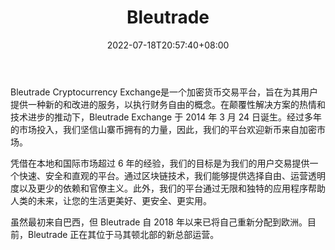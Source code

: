 ﻿---
weight: 
title: "Bleutrade"
description: "Bleutrade Cryptocurrency Exchange是一个加密货币交易平台，旨在为其用户提供一种新的和改进的服务，以执行财务自由的概念。在颠覆性解决方案的热情和技术进步的推动下，Bleutrade Exchange 于 2014 年 3 月 24 日诞生。经过多年的市场投入，我们坚信山寨币拥有的力量，因此，我们的平台欢迎新币来自加密市场。"
date: 2022-07-18T20:57:40+08:00
lastmod: 2022-07-18T14:57:40+08:00
draft: false
authors: ["Cindy"]
featuredImage: "bleutrade.jpg"
link: "https://bleutrade.com/"
tags: ["交易所","Bleutrade"]
categories: ["navigation"]
navigation: ["交易所"]
lightgallery: true
toc: true
pinned: false
recommend: false
recommend1: false
---

Bleutrade Cryptocurrency Exchange是一个加密货币交易平台，旨在为其用户提供一种新的和改进的服务，以执行财务自由的概念。在颠覆性解决方案的热情和技术进步的推动下，Bleutrade Exchange 于 2014 年 3 月 24 日诞生。经过多年的市场投入，我们坚信山寨币拥有的力量，因此，我们的平台欢迎新币来自加密市场。

凭借在本地和国际市场超过 6 年的经验，我们的目标是为我们的用户交易提供一个快速、安全和直观的平台。通过区块链技术，我们能够提供选择自由、运营透明度以及更少的依赖和官僚主义。此外，我们的平台通过无限和独特的应用程序帮助人类的未来，让您的生活更美好、更安全、更实用。

虽然最初来自巴西，但 Bleutrade 自 2018 年以来已将自己重新分配到欧洲。目前，Bleutrade 正在其位于马其顿北部的新总部运营。
